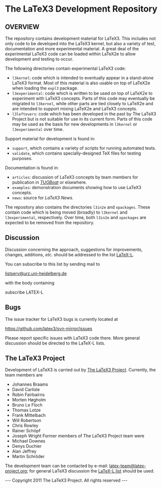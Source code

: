 The LaTeX3 Development Repository
=================================

OVERVIEW
--------

The repository contains development material for LaTeX3. This includes
not only code to be developed into the LaTeX3 kernel, but also a variety
of test, documentation and more experimental material. A great deal of
the experimental LaTeX3 code can be loaded within LaTeX2e to allow
development and testing to occur.

The following directories contain experimental LaTeX3 code:

 * `l3kernel`: code which is intended to eventually appear in a
   stand-alone LaTeX3 format. Most of this material is also
   usable on top of LaTeX2e when loading the `expl3` package.
 * `l3experimental`: code which is written to be used on top of
   LaTeX2e to experiment with LaTeX3 concepts. Parts of this code may
   eventually be migrated to `l3kernel`, while other parts are tied closely
   to LaTeX2e and are intended to support mixing LaTeX2e and LaTeX3 concepts.
 * `l3leftovers`: code which has been developed in the past by The
   LaTeX3 Project but is not suitable for use in its current form.
   Parts of this code may be used as the basis for new developments
   in `l3kernel` or `l3experimental` over time.
 
Support material for development is found in:

  * `support`, which contains a variety of scripts for running
    automated tests.
  * `validate`, which contains specially-designed TeX files for testing
    purposes.
    
Documentation is found in:

  * `articles`: discussion of LaTeX3 concepts by team members for
    publication in [_TUGBoat_](http://www.tug.org/tugboat) or elsewhere.
  * `examples`: demonstration documents showing how to use LaTeX3 concepts.
  * `news`: source for _LaTeX3 News_.
  
The repository also contains the directories `l3in2e` and `xpackages`. These
contain code which is being moved (broadly) to `l3kernel` and `l3experimental`,
respectively. Over time, both `l3in2e` and `xpackages` are expected to be
removed from the repository.
  

Discussion
----------

Discussion concerning the approach, suggestions for improvements, 
changes, additions, _etc._ should be addressed to the list
[LaTeX-L](http://news.gmane.org/group/gmane.comp.tex.latex.latex3). 

You can subscribe to this list by sending mail to

  listserv@urz.uni-heidelberg.de

with the body containing

  subscribe LATEX-L  <Your-First-Name> <Your-Second-Name>


Bugs
----

The issue tracker for LaTeX3 bugs is currently located at

  https://github.com/latex3/svn-mirror/issues
  
Please report specific issues with LaTeX3 code there. More general
discussion should be directed to the LaTeX-L lists.

The LaTeX3 Project
------------------

Development of LaTeX3 is carried out by
[The LaTeX3 Project](http://www.latex-project.org/latex3.html). Currently,
the team members are
  * Johannes Braams
  * David Carlisle
  * Robin Fairbairns
  * Morten Høgholm
  * Bruno Le Floch
  * Thomas Lotze
  * Frank Mittelbach
  * Will Robertson
  * Chris Rowley
  * Rainer Schöpf
  * Joseph Wright
Former members of The LaTeX3 Project team were
  * Michael Downes
  * Denys Duchier
  * Alan Jeffrey
  * Martin Schröder
  
The development team can be contacted
by e-mail: <latex-team@latex-project.org>; for general LaTeX3 discussion
the [LaTeX-L list](http://news.gmane.org/group/gmane.comp.tex.latex.latex3)
should be used.

--- Copyright 2011
    The LaTeX3 Project.  All rights reserved ---
